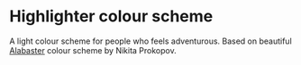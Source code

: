 # Highlighter colour scheme

A light colour scheme for people who feels adventurous.
Based on beautiful [Alabaster](https://github.com/tonsky/sublime-scheme-alabaster) colour scheme by Nikita Prokopov.

